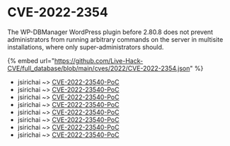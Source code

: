 # CVE-2022-2354

The WP-DBManager WordPress plugin before 2.80.8 does not prevent administrators from running arbitrary commands on the server in multisite installations, where only super-administrators should.

{% embed url="https://github.com/Live-Hack-CVE/full_database/blob/main/cves/2022/CVE-2022-2354.json" %}


* jsirichai ~> [CVE-2022-23540-PoC](https://www.alice-snow.ru/2022/database/cve-2022-2354/cve-2022-23540-poc-jsirichai)
* jsirichai ~> [CVE-2022-23540-PoC](https://www.alice-snow.ru/2022/database/cve-2022-2354/cve-2022-23540-poc-jsirichai)
* jsirichai ~> [CVE-2022-23540-PoC](https://www.alice-snow.ru/2022/database/cve-2022-2354/cve-2022-23540-poc-jsirichai)
* jsirichai ~> [CVE-2022-23540-PoC](https://www.alice-snow.ru/2022/database/cve-2022-2354/cve-2022-23540-poc-jsirichai)
* jsirichai ~> [CVE-2022-23540-PoC](https://www.alice-snow.ru/2022/database/cve-2022-2354/cve-2022-23540-poc-jsirichai)
* jsirichai ~> [CVE-2022-23540-PoC](https://www.alice-snow.ru/2022/database/cve-2022-2354/cve-2022-23540-poc-jsirichai)
* jsirichai ~> [CVE-2022-23540-PoC](https://www.alice-snow.ru/2022/database/cve-2022-2354/cve-2022-23540-poc-jsirichai)
* jsirichai ~> [CVE-2022-23540-PoC](https://www.alice-snow.ru/2022/database/cve-2022-2354/cve-2022-23540-poc-jsirichai)